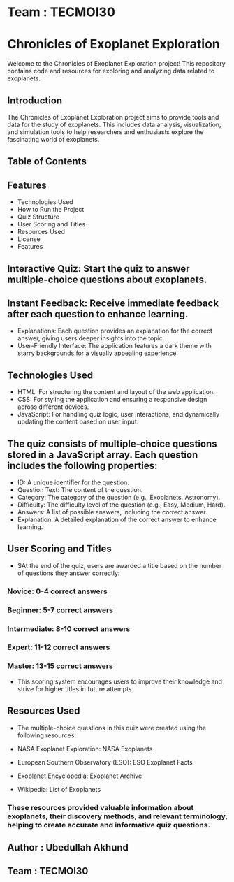 # Team : TECMOI30
# Chronicles of Exoplanet Exploration

Welcome to the Chronicles of Exoplanet Exploration project! This repository contains code and resources for exploring and analyzing data related to exoplanets.

## Introduction
The Chronicles of Exoplanet Exploration project aims to provide tools and data for the study of exoplanets. This includes data analysis, visualization, and simulation tools to help researchers and enthusiasts explore the fascinating world of exoplanets.


## Table of Contents

## Features
- Technologies Used
- How to Run the Project
- Quiz Structure
- User Scoring and Titles
- Resources Used
- License
- Features

## Interactive Quiz: Start the quiz to answer multiple-choice questions about exoplanets.
## Instant Feedback: Receive immediate feedback after each question to enhance learning.
- Explanations: Each question provides an explanation for the correct answer, giving users deeper insights into the topic.
- User-Friendly Interface: The application features a dark theme with starry backgrounds for a visually appealing experience.

## Technologies Used
- HTML: For structuring the content and layout of the web application.
- CSS: For styling the application and ensuring a responsive design across different devices.
- JavaScript: For handling quiz logic, user interactions, and dynamically updating the content based on user input.


## The quiz consists of multiple-choice questions stored in a JavaScript array. Each question includes the following properties:

- ID: A unique identifier for the question.
- Question Text: The content of the question.
- Category: The category of the question (e.g., Exoplanets, Astronomy).
- Difficulty: The difficulty level of the question (e.g., Easy, Medium, Hard).
- Answers: A list of possible answers, including the correct answer.
- Explanation: A detailed explanation of the correct answer to enhance learning.

## User Scoring and Titles

- SAt the end of the quiz, users are awarded a title based on the number of questions they answer correctly:

### Novice: 0-4 correct answers
### Beginner: 5-7 correct answers
### Intermediate: 8-10 correct answers
### Expert: 11-12 correct answers
### Master: 13-15 correct answers
- This scoring system encourages users to improve their knowledge and strive for higher titles in future attempts.

## Resources Used

- The multiple-choice questions in this quiz were created using the following resources:

- NASA Exoplanet Exploration: NASA Exoplanets
- European Southern Observatory (ESO): ESO Exoplanet Facts
- Exoplanet Encyclopedia: Exoplanet Archive
- Wikipedia: List of Exoplanets
### These resources provided valuable information about exoplanets, their discovery methods, and relevant terminology, helping to create accurate and informative quiz questions.

## Author  : Ubedullah Akhund
## Team : TECMOI30